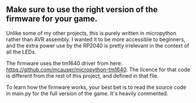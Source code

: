 ## Make sure to use the right version of the firmware for your game.

Unlike some of my other projects, this is purely written in micropython rather than AVR assembly. I wanted it to be more accessible to beginners, and the extra power use by the RP2040 is pretty irrelevant in the context of all the LEDs.

The firmware uses the tm1640 driver from here: https://github.com/mcauser/micropython-tm1640. The licence for that code is different from the rest of this project, and defined in that file.

To learn how the firmware works, your best bet is to read the source code in main.py for the full version of the game. It's heavily commented.
